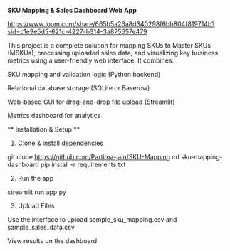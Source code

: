 **SKU Mapping & Sales Dashboard Web App**

https://www.loom.com/share/665b5a26a8d340298f6bb804f819714b?sid=c1e9e5d5-621c-4227-b314-3a875657e479

This project is a complete solution for mapping SKUs to Master SKUs (MSKUs), processing uploaded sales data, and visualizing key business metrics using a user-friendly web interface. It combines:

SKU mapping and validation logic (Python backend)

Relational database storage (SQLite or Baserow)

Web-based GUI for drag-and-drop file upload (Streamlit)

Metrics dashboard for analytics

**
Installation & Setup
**

1. Clone & install dependencies

git clone https://github.com/Partima-jain/SKU-Mapping
cd sku-mapping-dashboard
pip install -r requirements.txt

2. Run the app

streamlit run app.py

3. Upload Files

Use the interface to upload sample_sku_mapping.csv and sample_sales_data.csv

View results on the dashboard
